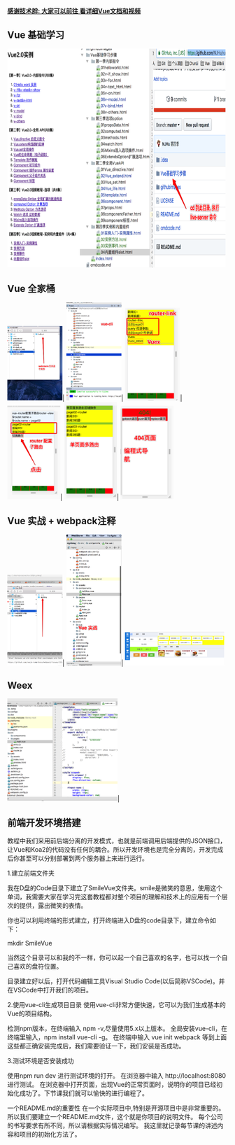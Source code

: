 [**感谢技术胖: 大家可以前往 看详细Vue文档和视频**](http://jspang.com/2018/01/21/vue-timeline/)


## Vue 基础学习

<div>
<img src="./githubimages/jichudemo.png" width="33%" height="500px"><img src="./githubimages/jicchumulu.jpg" width="33%" height="500px"><img src="./githubimages/Snip20180302_25.png" width="33%" height="500px">
</div>


## Vue 全家桶

<div>
<img src="./githubimages/Snip20180306_6.png" width="25%">|
<img src="./githubimages/Snip20180306_13.png" width="25%">|
<img src="./githubimages/Snip20180306_7.png" width="25%">|
<img src="./githubimages/Snip20180306_8.png" width="24%">|
<img src="./githubimages/Snip20180306_9.png" width="24%">|
<img src="./githubimages/Snip20180306_11.png" width="24%">
</div>

## Vue 实战 + webpack注释

<div>
<img src="./githubimages/Snip20180313_1.png" width="25%">|
<img src="./githubimages/Snip20180313_2.png" width="25%">|
<img src="./githubimages/Snip20180313_4.png" width="45%">
</div>

## Weex

<div>
<img src="./githubimages/Snip20180327_4.png" width="50%">|
</div>


## 前端开发环境搭建

教程中我们采用前后端分离的开发模式，也就是前端调用后端提供的JSON接口，让Vue和Koa2的代码没有任何的耦合。所以开发环境也是完全分离的，开发完成后你甚至可以分别部署到两个服务器上来进行运行。

1.建立前端文件夹

我在D盘的Code目录下建立了SmileVue文件夹。smile是微笑的意思，使用这个单词，我需要大家在学习完这套教程都对整个项目的理解和技术上的应用有一个层次的提供，露出微笑的表情。

你也可以利用终端的形式建立，打开终端进入D盘的code目录下，建立命令如下：

mkdir SmileVue

当然这个目录可以和我的不一样，你可以起一个自己喜欢的名字，也可以找一个自己喜欢的盘符位置。

目录建立好以后，打开代码编辑工具Visual Studio Code(以后简称VSCode)。并在VSCode中打开我们的项目。

2.使用vue-cli生成项目目录
使用vue-cli非常方便快速，它可以为我们生成基本的Vue的项目结构。

检测npm版本，在终端输入 npm -v,尽量使用5.x以上版本。
全局安装vue-cli，在终端里输入，npm install vue-cli -g。
在终端中输入 vue init webpack
等到上面这些都正确安装完成后，我们需要验证一下，我们安装是否成功。

3.测试环境是否安装成功

使用npm run dev 进行测试环境的打开。
在浏览器中输入 http://localhost:8080 进行测试。
在浏览器中打开页面，出现Vue的正常页面时，说明你的项目已经初始化成功了。下节课我们就可以愉快的进行编程了。

一个README.md的重要性
在一个实际项目中,特别是开源项目中是非常重要的。
所以我们要建立一个README.md文件，这个就是你项目的说明文件。
每个公司的书写要求有所不同，所以请根据实际情况编写。
我这里就记录每节课的讲述内容和项目的初始化方法了。
